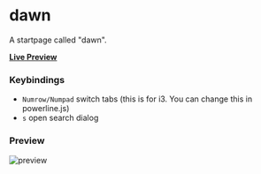 # dawn
A startpage called "dawn".

[**Live Preview**](https://b-coimbra.github.io/dawn/?)

### Keybindings

- `Numrow/Numpad` switch tabs (this is for i3. You can change this in powerline.js)
- `s` open search dialog

### Preview
![preview](https://i.imgur.com/tj8uoBO.png)
